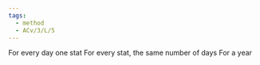 ```yaml
---
tags:
  - method
  - ACv/3/L/5
---
```


For every day one stat
For every stat, the same number of days
For a year